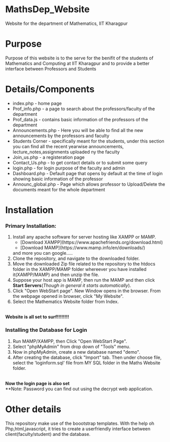 # MathsDep_Website
Website for the department of Mathematics, IIT Kharagpur

# Purpose
Purpose of this website is to the serve for the benifit of the students of Mathematics and Computing at IIT Kharagpur and to provide a better interface between Professors and Students

# Details/Components
<ul>
  <li>index.php - home page<br></li>
  <li>Prof_info.php - a page to search about the professors/faculty of the department<br></li>
  <li>Prof_data.js - contains basic information of the professors of the department<br></li>
<li>Announcements.php - Here you will be able to find all the new announcements by the professors and faculty<br></li>
<li>Students Corner - specifically meant for the students, under this section you can find all the recent yearwise announcements,                               lecture_notes,assignments uploaded ny the faculty<br></li>
  <li>Join_us.php - a registeration page<br></li>
  <li>Contact_Us.php - to get contact details or to submit some query<br></li>
  <li>login.php - for login purpose of the faculty and admin<br></li>
  <li>Dashboard.php - Default page that opens by default at the time of login showing basic information of the professor<br></li>
  <li>Announc_global.php - Page which allows professor to Upload/Delete the documents meant for the whole department<br></li>
  </ul>

# Installation
### Primary Installation:
1. Install any apache software for server hosting like XAMPP or MAMP.
    <ul>
    <li>[Download XAMPP](https://www.apachefriends.org/download.html)</li>
    <li>[Download MAMP](https://www.mamp.info/en/downloads/)</li>
    </ul>
    and more you can google.....<br> 
2. Clone the repository, and navigate to the downloaded folder.<br>
3. Move the downloaded Zip file related to the repository to the htdocs folder in the XAMPP/MAMP folder whereever you have installed          it(XAMPP/MAMP) and then unzip the file.<br>
4. Suppose your host app is MAMP, then run the MAMP and then click <b>Start Servers</b>(<i>Though in general it starts automatically</i>).<br>
5. Click "Open WebStart page". New Window opens in the browser. From the webpage opened in browser, click "My Website".<br>
6. Select the Mathematics Website folder from Index.<br>
  <br>
  <t><b>Website is all set to surf!!!!!!!!</b><br>

### Installing the Database for Login
1. Run MAMP/XAMPP, then Click "Open WebStart Page".<br>
2. Select "phpMyAdmin" from drop down of "Tools" menu.<br>
3. Now in phpMyAdmin, create a new database named "demo".<br>
4. After creating the database, click "Import" tab. Then under choose file, select the 'loginform.sql' file from MY SQL folder in the Maths Website folder.<br>
<br>
<b> Now the login page is also set </b>
<br>
**Note: Password you can find out using the decrypt web application.

# Other details
This repository make use of the boootstrap templates. With the help oh Php,html,javascript, it tries to create a userfriendly interface between client(faculty/student) and the database.  


